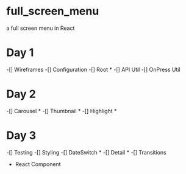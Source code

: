 # full_screen_menu

a full screen menu in React

# Day 1
-[] Wireframes
-[] Configuration
-[] Root *
-[] API Util
-[] OnPress Util

# Day 2
-[] Carousel *
-[] Thumbnail *
-[] Highlight *

# Day 3
-[] Testing
-[] Styling
-[] DateSwitch *
-[] Detail *
-[] Transitions

* React Component
